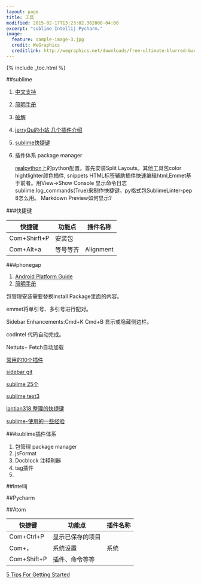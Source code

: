 ```yaml
---
layout: page
title: 工具
modified: 2015-02-17T13:23:02.362000-04:00
excerpt: "sublime Intellij Pycharm."
image:
  feature: sample-image-3.jpg
  credit: WeGraphics
  creditlink: http://wegraphics.net/downloads/free-ultimate-blurred-background-pack/
---
```


{% include _toc.html %}

##sublime

1. [中文支持](http://www.fuzhaopeng.com/2012/sublime-text-2-with-gb2312-gbk-support/)
2. [简明手册](http://lucifr.com/139225/sublime-text-2-tricks-and-tips/)
3. [破解](http://www.hphq.net/Marketing/Designs/7.html)
4. [jerryQu的小站 几个插件介绍](http://www.imququ.com/post/i_love_sublime-text-2.html)
5. [sublime快捷键](http://www.cnblogs.com/rollenholt/archive/2012/07/30/2616089.html)
6. 插件体系 package manager

	[realpython](https://realpython.com/blog/python/setting-up-sublime-text-3-for-full-stack-python-development/)上的python配置。首先安装Split Layouts。其他工具包color hightlighter颜色插件,
snippets HTML标签辅助插件快速编辑html,Emmet基于前者。用View->Show Console
显示命令日志 sublime.log_commands(True)来制作快捷键。py格式包Sublime​Linter-pep​8怎么用。
Markdown Preview如何显示?

###快捷键

快捷键			 		| 功能点           		| 插件名称
------------------------| ----------------------| ------------
Com+Shirft+P			|   安装包				|
Com+Alt+a				|   等号等齐				| Alignment

###phonegap
1. [Android Platform Guide](http://docs.phonegap.com/en/2.9.0/guide_getting-started_android_index.md.html#Android%20Platform%20Guide)
2. [简明手册](http://lucifr.com/139225/sublime-text-2-tricks-and-tips/)

包管理安装需要替换Install Package里面的内容。

emmet将单引号、多引号进行配对。

Sidebar Enhancements:Cmd+K Cmd+B 显示或隐藏侧边栏。

codIntel 代码自动完成。

Nettuts+ Fetch自动加载

[常用的10个插件](http://www.henriquebarroso.com/my-top-10sublime-2-plugins/)

[sidebar git](http://blog.miniasp.com/post/2014/01/07/Useful-tool-Sublime-Text-3-Quick-Start.aspx)

[sublime 25个](https://blog.generalassemb.ly/sublime-text-3-tips-tricks-shortcuts/)

[sublime text3](http://scotch.io/bar-talk/best-of-sublime-text-3-features-plugins-and-settings)

[lantian318 整理的快捷键](http://www.cnblogs.com/frankz/p/3850499.html)

[sublime-使用的一些经验](http://1.aisensiy.sinaapp.com/2012/09/all-about-sublime-text-2-sublime-%E4%BD%BF%E7%94%A8%E7%9A%84%E4%B8%80%E4%BA%9B%E7%BB%8F%E9%AA%8C/)


###sublime插件体系
1. 包管理 package manager
2. jsFormat
3. Docblock 注释利器
4. tag插件
5.


##Intellij

##Pycharm

##Atom

快捷键			 		| 功能点           		| 插件名称
------------------------| ----------------------| ------------
Com+Ctrl+P			|   显示已保存的项目				|
Com+，				   |   系统设置				  |系统
Com+Shift+P			|   插件、命令等等				|


[5 Tips For Getting Started](http://readwrite.com/2014/05/20/github-atom-5-tips-getting-started-tutorial-corey-johnson)
